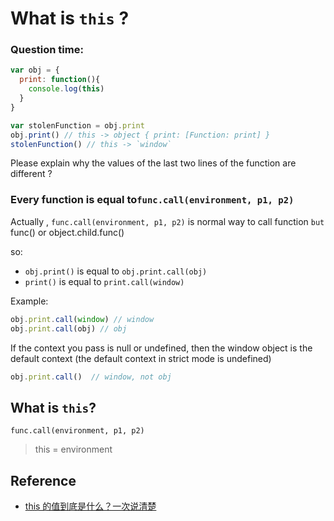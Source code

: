 # What is `this` ?

### Question time:

```js
var obj = {
  print: function(){
    console.log(this)
  }
}

var stolenFunction = obj.print
obj.print() // this -> object { print: [Function: print] }
stolenFunction() // this -> `window`
```
Please explain why the values of the last two lines of the function are different ?

### Every function is equal to`func.call(environment, p1, p2)`

Actually , `func.call(environment, p1, p2)` is normal way to call function `but` func() or object.child.func()

so: 

- `obj.print()`  is equal to `obj.print.call(obj)`
- `print()`  is equal to `print.call(window)`

Example:

```js
obj.print.call(window) // window
obj.print.call(obj) // obj
```

If the context you pass is null or undefined, then the window object is the default context (the default context in strict mode is undefined)

```js
obj.print.call()  // window, not obj
```

## What is `this`?

 `func.call(environment, p1, p2)`

> this = environment 

## Reference

- [this 的值到底是什么？一次说清楚](https://zhuanlan.zhihu.com/p/23804247)